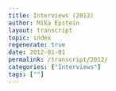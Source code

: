 ```yaml
---
title: Interviews (2012)
author: Mika Epstein
layout: transcript
topic: index
regenerate: true
date: 2012-01-01
permalink: /transcript/2012/
categories: ["Interviews"]
tags: [""]
---
```


